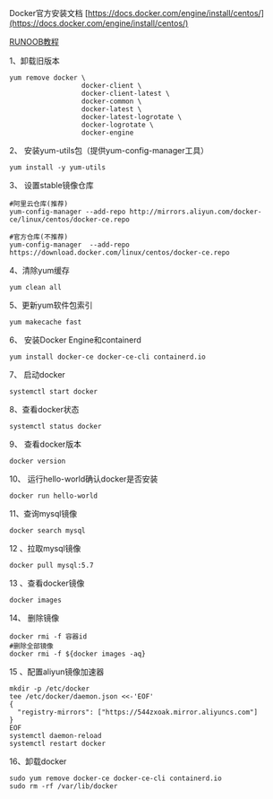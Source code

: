 Docker官方安装文档    [https://docs.docker.com/engine/install/centos/](https://docs.docker.com/engine/install/centos/)

[RUNOOB教程](https://www.runoob.com/docker/windows-docker-install.html)



1、卸载旧版本

```shell
yum remove docker \
                  docker-client \
                  docker-client-latest \
                  docker-common \
                  docker-latest \
                  docker-latest-logrotate \
                  docker-logrotate \
                  docker-engine
```



2、  安装yum-utils包（提供yum-config-manager工具）

```shell
yum install -y yum-utils
```



3、 设置stable镜像仓库

```shell
#阿里云仓库(推荐)
yum-config-manager --add-repo http://mirrors.aliyun.com/docker-ce/linux/centos/docker-ce.repo

#官方仓库(不推荐)
yum-config-manager  --add-repo  https://download.docker.com/linux/centos/docker-ce.repo
```



4、清除yum缓存

```shell
yum clean all	
```



5、更新yum软件包索引

```shell
yum makecache fast
```



6、 安装Docker Engine和containerd

```shell
yum install docker-ce docker-ce-cli containerd.io
```



7、 启动docker

```shell
systemctl start docker
```



8、查看docker状态

```shel
systemctl status docker
```



9、 查看docker版本

```shell
docker version 
```



10、 运行hello-world确认docker是否安装

```shell
docker run hello-world
```



11、查询mysql镜像

```shell
docker search mysql
```



12  、拉取mysql镜像

```shell
docker pull mysql:5.7
```



13 、查看docker镜像

```
docker images
```



14、 删除镜像

```shell
docker rmi -f 容器id
#删除全部镜像
docker rmi -f ${docker images -aq}
```



15 、配置aliyun镜像加速器

```shell
mkdir -p /etc/docker
tee /etc/docker/daemon.json <<-'EOF'
{
  "registry-mirrors": ["https://544zxoak.mirror.aliyuncs.com"]
}
EOF
systemctl daemon-reload
systemctl restart docker
```



16、卸载docker

```shell
sudo yum remove docker-ce docker-ce-cli containerd.io
sudo rm -rf /var/lib/docker
```































